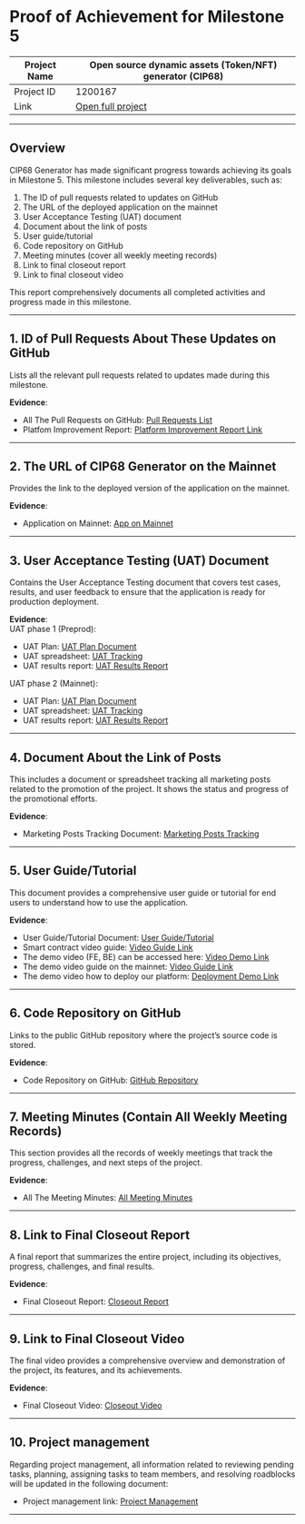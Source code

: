 
#  Proof of Achievement for Milestone 5
|  Project Name |Open source dynamic assets (Token/NFT) generator (CIP68)|
| ------------ | ------------ |
| Project ID  | 1200167 |
|  Link  |  [Open full project](https://milestones.projectcatalyst.io/projects/1200167/) |


---

## **Overview**

CIP68 Generator has made significant progress towards achieving its goals in Milestone 5. This milestone includes several key deliverables, such as:  
1. The ID of pull requests related to updates on GitHub  
2. The URL of the deployed application on the mainnet  
3. User Acceptance Testing (UAT) document  
4. Document about the link of posts  
5. User guide/tutorial  
6. Code repository on GitHub  
7. Meeting minutes (cover all weekly meeting records)  
8. Link to final closeout report  
9. Link to final closeout video  

This report comprehensively documents all completed activities and progress made in this milestone.

---

## **1. ID of Pull Requests About These Updates on GitHub**

Lists all the relevant pull requests related to updates made during this milestone. 

**Evidence**:  
- All The Pull Requests on GitHub: [Pull Requests List](https://github.com/cardano2vn/cip68generator/pulls?q=is%3Aopen+is%3Apr)
- Platfom Improvement Report: [Platform Improvement Report Link](https://drive.google.com/file/d/1pPlZ-xKKjC-a_NBajFxNNDc38W1yRpAW/view?usp=drive_link)

---

## **2. The URL of CIP68 Generator on the Mainnet**

Provides the link to the deployed version of the application on the mainnet.

**Evidence**:  
- Application on Mainnet: [App on Mainnet](https://cip68.cardano2vn.io/)

---

## **3. User Acceptance Testing (UAT) Document**

Contains the User Acceptance Testing document that covers test cases, results, and user feedback to ensure that the application is ready for production deployment.

**Evidence**:  
UAT phase 1 (Preprod): 
- UAT Plan: [UAT Plan Document](https://drive.google.com/file/d/1PZdVjydXdGqW_XfMmx0EqrUhEQGLIGBq/view?usp=drive_link)
- UAT spreadsheet: [UAT Tracking](https://docs.google.com/spreadsheets/d/1PMmRYqY3r_UxHDkztw9z5iPtW8iG7EDy/edit?gid=1322834047#gid=1322834047)
- UAT results report: [UAT Results Report](https://drive.google.com/file/d/1SdtLDJsqCtbfgY9Tl9U9qfH0iq2JOQvd/view?usp=drive_link)

UAT phase 2 (Mainnet): 
- UAT Plan: [UAT Plan Document](https://drive.google.com/file/d/1-erG_sJDSllIO5gA7hkDh9Vs3j11ic9e/view?usp=drive_link)
- UAT spreadsheet: [UAT Tracking](https://docs.google.com/spreadsheets/d/1dGvwj_-n6QMEFUamYV1GoYJzGcOPZwQe/edit?gid=1322834047#gid=1322834047)
- UAT results report: [UAT Results Report](https://drive.google.com/file/d/112lsw1fVfbQoAKyXZIwSRJ-ecJH1aPZM/view?usp=drive_linkk)

---

## **4. Document About the Link of Posts**

This includes a document or spreadsheet tracking all marketing posts related to the promotion of the project. It shows the status and progress of the promotional efforts.

**Evidence**:  
- Marketing Posts Tracking Document: [Marketing Posts Tracking](https://docs.google.com/spreadsheets/d/1LQF7zFIo-nLMYyCmsRBt0H0erxwbQkAkjHKyaza_cwE/edit?gid=924843098#gid=924843098)

---

## **5. User Guide/Tutorial**

This document provides a comprehensive user guide or tutorial for end users to understand how to use the application.

**Evidence**:  
- User Guide/Tutorial Document: [User Guide/Tutorial](https://github.com/cardano2vn/cip68generator/wiki)
- Smart contract video guide: [Video Guide Link](https://drive.google.com/file/d/1arHXyMzxRb9tjP5npqbq6z61dSmwNnvp/view?usp=drive_link)
- The demo video (FE, BE) can be accessed here: [Video Demo Link](https://www.youtube.com/watch?v=GzEyzRX6gUM)
- The demo video guide on the mainnet: [Video Guide Link](https://www.youtube.com/watch?v=fe_fjDptKUQ)
- The demo video how to deploy our platform: [Deployment Demo Link](https://www.youtube.com/watch?v=wVQg-Y6ySDM)

---

## **6. Code Repository on GitHub**

Links to the public GitHub repository where the project’s source code is stored.

**Evidence**:  
- Code Repository on GitHub: [GitHub Repository](https://github.com/cardano2vn/cip68generator)
---

## **7. Meeting Minutes (Contain All Weekly Meeting Records)**

This section provides all the records of weekly meetings that track the progress, challenges, and next steps of the project.

**Evidence**:  
- All The Meeting Minutes: [All Meeting Minutes](https://drive.google.com/drive/folders/17EbDlPZwf-u2s4LCMtbPaZpDQMVHGogp?usp=sharing)

---

## **8. Link to Final Closeout Report**

A final report that summarizes the entire project, including its objectives, progress, challenges, and final results.

**Evidence**:  
- Final Closeout Report: [Closeout Report]()

---

## **9. Link to Final Closeout Video**

The final video provides a comprehensive overview and demonstration of the project, its features, and its achievements.

**Evidence**:  
- Final Closeout Video: [Closeout Video]()

---


## **10. Project management**  

Regarding project management, all information related to reviewing pending tasks, planning, assigning tasks to team members, and resolving roadblocks will be updated in the following document: 
- Project management link: [Project Management](https://docs.google.com/spreadsheets/d/1BZDGPv1d1MHMyX7ycNraAZght-hz44lT/edit?gid=1613824326#gid=1613824326)


---
